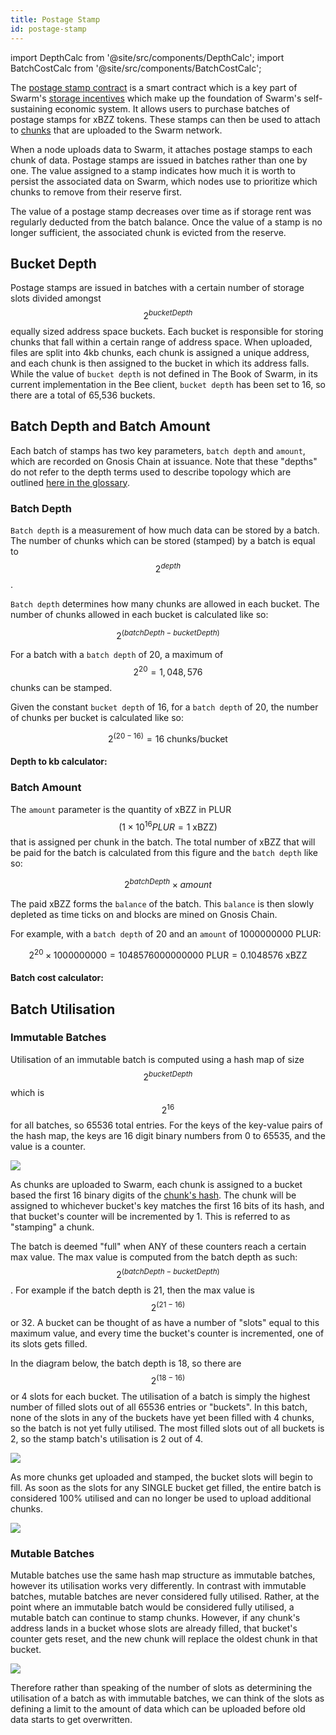 ```yaml
---
title: Postage Stamp 
id: postage-stamp
---
```


import DepthCalc from '@site/src/components/DepthCalc';
import BatchCostCalc from '@site/src/components/BatchCostCalc';

The [postage stamp contract](https://github.com/ethersphere/storage-incentives/blob/master/src/PostageStamp.sol) is a smart contract which is a key part of Swarm's [storage incentives](/docs/learn/technology/incentives) which make up the foundation of Swarm's self-sustaining economic system. It allows users to purchase batches of postage stamps for xBZZ tokens. These stamps can then be used to attach to [chunks](/docs/learn/technology/DISC) that are uploaded to the Swarm network.

When a node uploads data to Swarm, it attaches postage stamps to each chunk of data. Postage stamps are issued in batches rather than one by one. The value assigned to a stamp indicates how much it is worth to persist the associated data on Swarm, which nodes use to prioritize which chunks to remove from their reserve first.

The value of a postage stamp decreases over time as if storage rent was regularly deducted from the batch balance. Once the value of a stamp is no longer sufficient, the associated chunk is evicted from the reserve.



## Bucket Depth

Postage stamps are issued in batches with a certain number of storage slots divided amongst $$2^{bucketDepth}$$ equally sized address space buckets. Each bucket is responsible for storing chunks that fall within a certain range of address space. When uploaded, files are split into 4kb chunks, each chunk is assigned a unique address, and each chunk is then assigned to the bucket in which its address falls. While the value of `bucket depth` is not defined in The Book of Swarm, in its current implementation in the Bee client, `bucket depth` has been set to 16, so there are a total of 65,536 buckets.

## Batch Depth and Batch Amount

Each batch of stamps has two key parameters, `batch depth` and `amount`, which are recorded on Gnosis Chain at issuance. Note that these "depths" do not refer to the depth terms used to describe topology which are outlined [here in the glossary](/docs/learn/glossary#depth-types).

### Batch Depth 

`Batch depth` is a measurement of how much data can be stored by a batch. The number of chunks which can be stored (stamped) by a batch is equal to  $$2^{depth}$$. 

`Batch depth` determines how many chunks are allowed in each bucket. The number of chunks allowed in each bucket is calculated like so:

$$
2^{(batchDepth - bucketDepth)}
$$

For a batch with a `batch depth` of 20, a maximum of $$2^{20} = 1,048,576$$ chunks can be stamped.   

Given the constant `bucket depth` of 16, for a `batch depth` of 20, the number of chunks per bucket is calculated like so:

$$
2^{(20 - 16)} = 16 \text{ chunks/bucket}
$$


#### Depth to kb calculator:

<DepthCalc></DepthCalc>

### Batch Amount

The `amount` parameter is the quantity of xBZZ in PLUR $$(1 \times 10^{16}PLUR = 1 \text{ xBZZ})$$ that is assigned per chunk in the batch. The total number of xBZZ that will be paid for the batch is calculated from this figure and the `batch depth` like so:

$$2^{batchDepth} \times {amount}$$

The paid xBZZ forms the `balance` of the batch. This `balance` is then slowly depleted as time ticks on and blocks are mined on Gnosis Chain.

For example, with a `batch depth` of 20 and an `amount` of 1000000000 PLUR:

$$
2^{20} \times 1000000000 = 1048576000000000 \text{ PLUR} = 0.1048576 \text{ xBZZ}
$$

#### Batch cost calculator:

<BatchCostCalc></BatchCostCalc>


## Batch Utilisation

### Immutable Batches

Utilisation of an immutable batch is computed using a hash map of size $$2^{bucketDepth}$$ which is $$2^{16}$$ for all batches, so 65536 total entries. For the keys of the key-value pairs of the hash map, the keys are 16 digit binary numbers from 0 to 65535, and the value is a counter. 

![](/img/batches_01.png)

As chunks are uploaded to Swarm, each chunk is assigned to a bucket based the first 16 binary digits of the [chunk's hash](/docs/learn/technology/disc#chunks). The chunk will be assigned to whichever bucket's key matches the first 16 bits of its hash, and that bucket's counter will be incremented by 1. This is referred to as "stamping" a chunk. 

The batch is deemed "full" when ANY of these counters reach a certain max value. The max value is computed from the batch depth as such: $$2^{(batchDepth-bucketDepth)}$$. For example if the batch depth is 21, then the max value is $$2^{(21-16)}$$ or 32. A bucket can be thought of as have a number of "slots" equal to this maximum value, and every time the bucket's counter is incremented, one of its slots gets filled. 

In the diagram below, the batch depth is 18, so there are $$2^{(18-16)}$$ or 4 slots for each bucket. The utilisation of a batch is simply the highest number of filled slots out of all 65536 entries or "buckets". In this batch, none of the slots in any of the buckets have yet been filled with 4 chunks, so the batch is not yet fully utilised. The most filled slots out of all buckets is 2, so the stamp batch's utilisation is 2 out of 4. 

![](/img/batches_02.png)

As more chunks get uploaded and stamped, the bucket slots will begin to fill. As soon as the slots for any SINGLE bucket get filled, the entire batch is considered 100% utilised and can no longer be used to upload additional chunks.  

![](/img/batches_03.png)


### Mutable Batches

Mutable batches use the same hash map structure as immutable batches, however its utilisation works very differently. In contrast with immutable batches, mutable batches are never considered fully utilised. Rather, at the point where an immutable batch would be considered fully utilised, a mutable batch can continue to stamp chunks. However, if any chunk's address lands in a bucket whose slots are already filled, that bucket's counter gets reset, and the new chunk will replace the oldest chunk in that bucket.

![](/img/batches_04.png)

Therefore rather than speaking of the number of slots as determining the utilisation of a batch as with immutable batches, we can think of the slots as defining a limit to the amount of data which can be uploaded before old data starts to get overwritten. 






